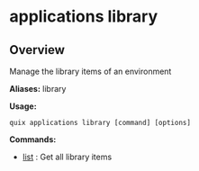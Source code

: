 # applications library

## Overview

Manage the library items of an environment

**Aliases:** library

**Usage:**

```
quix applications library [command] [options]
```

**Commands:**

- [list](list.md) : Get all library items

